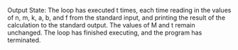 Output State: The loop has executed t times, each time reading in the values of n, m, k, a, b, and f from the standard input, and printing the result of the calculation to the standard output. The values of M and t remain unchanged. The loop has finished executing, and the program has terminated.